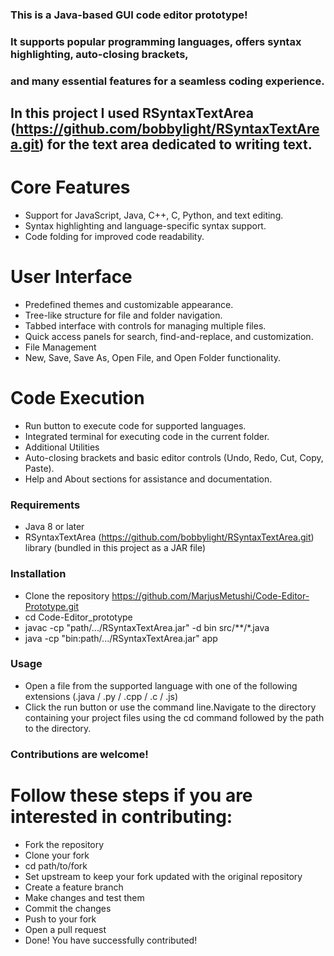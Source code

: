### This is a Java-based GUI code editor prototype!
### It supports popular programming languages, offers syntax highlighting, auto-closing brackets, 
### and many essential features for a seamless coding experience.

## In this project I used RSyntaxTextArea (https://github.com/bobbylight/RSyntaxTextArea.git) for the text area dedicated to writing text.

# Core Features
  - Support for JavaScript, Java, C++, C, Python, and text editing.
  - Syntax highlighting and language-specific syntax support.
  - Code folding for improved code readability.
# User Interface
  - Predefined themes and customizable appearance.
  - Tree-like structure for file and folder navigation.
  - Tabbed interface with controls for managing multiple files.
  - Quick access panels for search, find-and-replace, and customization.
  - File Management
  - New, Save, Save As, Open File, and Open Folder functionality.
# Code Execution
  - Run button to execute code for supported languages.
  - Integrated terminal for executing code in the current folder.
  - Additional Utilities
  - Auto-closing brackets and basic editor controls (Undo, Redo, Cut, Copy, Paste).
  - Help and About sections for assistance and documentation.

### Requirements
- Java 8 or later
- RSyntaxTextArea (https://github.com/bobbylight/RSyntaxTextArea.git) library (bundled in this project as a JAR file)

### Installation
- Clone the repository https://github.com/MarjusMetushi/Code-Editor-Prototype.git
- cd Code-Editor_prototype
- javac -cp "path/.../RSyntaxTextArea.jar" -d bin src/**/*.java
- java -cp "bin:path/.../RSyntaxTextArea.jar" app

### Usage
- Open a file from the supported language with one of the following extensions (.java / .py / .cpp / .c / .js)
- Click the run button or use the command line.Navigate to the directory containing your project files using the cd command followed by the path to the directory.

### Contributions are welcome!
# Follow these steps if you are interested in contributing:
- Fork the repository
- Clone your fork
- cd path/to/fork
- Set upstream to keep your fork updated with the original repository
- Create a feature branch
- Make changes and test them
- Commit the changes
- Push to your fork
- Open a pull request
- Done! You have successfully contributed!

